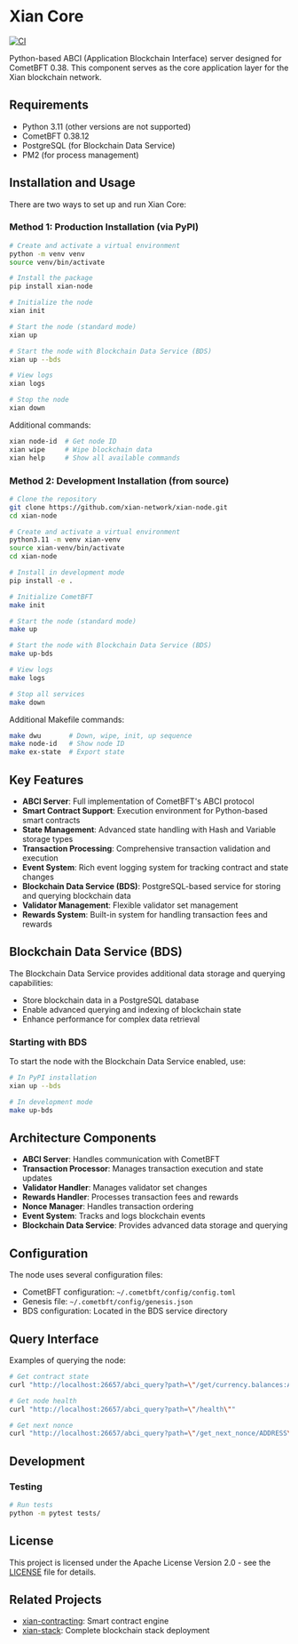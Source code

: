 # Xian Core

[![CI](https://github.com/xian-network/xian-node/actions/workflows/main.yml/badge.svg)](https://github.com/xian-network/xian-node/actions/workflows/main.yml)

Python-based ABCI (Application Blockchain Interface) server designed for CometBFT 0.38. This component serves as the core application layer for the Xian blockchain network.

## Requirements

- Python 3.11 (other versions are not supported)
- CometBFT 0.38.12
- PostgreSQL (for Blockchain Data Service)
- PM2 (for process management)

## Installation and Usage

There are two ways to set up and run Xian Core:

### Method 1: Production Installation (via PyPI)

```bash
# Create and activate a virtual environment
python -m venv venv
source venv/bin/activate

# Install the package
pip install xian-node

# Initialize the node
xian init

# Start the node (standard mode)
xian up

# Start the node with Blockchain Data Service (BDS)
xian up --bds

# View logs
xian logs

# Stop the node
xian down
```

Additional commands:
```bash
xian node-id  # Get node ID
xian wipe     # Wipe blockchain data
xian help     # Show all available commands
```

### Method 2: Development Installation (from source)

```bash
# Clone the repository
git clone https://github.com/xian-network/xian-node.git
cd xian-node

# Create and activate a virtual environment
python3.11 -m venv xian-venv
source xian-venv/bin/activate
cd xian-node

# Install in development mode
pip install -e .

# Initialize CometBFT
make init

# Start the node (standard mode)
make up

# Start the node with Blockchain Data Service (BDS)
make up-bds

# View logs
make logs

# Stop all services
make down
```

Additional Makefile commands:
```bash
make dwu       # Down, wipe, init, up sequence
make node-id   # Show node ID
make ex-state  # Export state
```

## Key Features

- **ABCI Server**: Full implementation of CometBFT's ABCI protocol
- **Smart Contract Support**: Execution environment for Python-based smart contracts
- **State Management**: Advanced state handling with Hash and Variable storage types
- **Transaction Processing**: Comprehensive transaction validation and execution
- **Event System**: Rich event logging system for tracking contract and state changes
- **Blockchain Data Service (BDS)**: PostgreSQL-based service for storing and querying blockchain data
- **Validator Management**: Flexible validator set management
- **Rewards System**: Built-in system for handling transaction fees and rewards

## Blockchain Data Service (BDS)

The Blockchain Data Service provides additional data storage and querying capabilities:
- Store blockchain data in a PostgreSQL database
- Enable advanced querying and indexing of blockchain state
- Enhance performance for complex data retrieval

### Starting with BDS

To start the node with the Blockchain Data Service enabled, use:
```bash
# In PyPI installation
xian up --bds

# In development mode
make up-bds
```

## Architecture Components

- **ABCI Server**: Handles communication with CometBFT
- **Transaction Processor**: Manages transaction execution and state updates
- **Validator Handler**: Manages validator set changes
- **Rewards Handler**: Processes transaction fees and rewards
- **Nonce Manager**: Handles transaction ordering
- **Event System**: Tracks and logs blockchain events
- **Blockchain Data Service**: Provides advanced data storage and querying

## Configuration

The node uses several configuration files:

- CometBFT configuration: `~/.cometbft/config/config.toml`
- Genesis file: `~/.cometbft/config/genesis.json`
- BDS configuration: Located in the BDS service directory

## Query Interface

Examples of querying the node:

```bash
# Get contract state
curl "http://localhost:26657/abci_query?path=\"/get/currency.balances:ADDRESS\""

# Get node health
curl "http://localhost:26657/abci_query?path=\"/health\""

# Get next nonce
curl "http://localhost:26657/abci_query?path=\"/get_next_nonce/ADDRESS\""
```

## Development

### Testing
```bash
# Run tests
python -m pytest tests/
```

## License

This project is licensed under the Apache License Version 2.0 - see the [LICENSE](LICENSE) file for details.

## Related Projects

- [xian-contracting](https://github.com/xian-network/xian-contracting): Smart contract engine
- [xian-stack](https://github.com/xian-network/xian-stack): Complete blockchain stack deployment